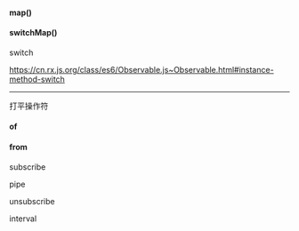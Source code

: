 #### map()

#### switchMap()

switch

https://cn.rx.js.org/class/es6/Observable.js~Observable.html#instance-method-switch

---

打平操作符

#### of

#### from

subscribe

pipe

unsubscribe

interval
